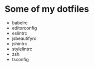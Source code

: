 # Some of my dotfiles

* babelrc
* editorconfig
* eslintrc
* jsbeautifyrc
* jshintrc
* stylelintrc
* zsh
* tsconfig
 